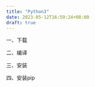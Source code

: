 ```yaml
---
title: "Python3"
date: 2023-05-12T16:59:24+08:00
draft: true
---
```


一、下载



二、编译



三、安装



四、安装pip

